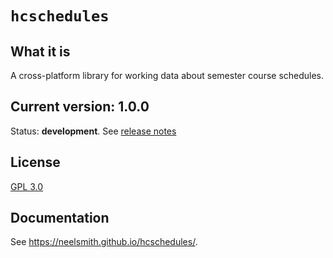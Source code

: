 # `hcschedules`


## What it is

A cross-platform library for working data about semester course schedules.

## Current version:  1.0.0

Status: **development**.  See [release notes](releases.md)

## License

[GPL 3.0](https://opensource.org/licenses/gpl-3.0.html)


## Documentation

See <https://neelsmith.github.io/hcschedules/>.
